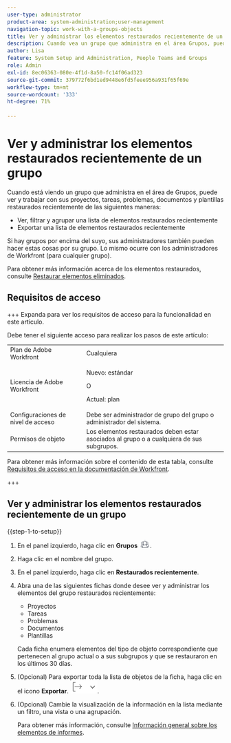 ```yaml
---
user-type: administrator
product-area: system-administration;user-management
navigation-topic: work-with-a-groups-objects
title: Ver y administrar los elementos restaurados recientemente de un grupo
description: Cuando vea un grupo que administra en el área Grupos, puede ver, filtrar, agrupar y restaurar los elementos de trabajo, documentos y plantillas restaurados recientemente.
author: Lisa
feature: System Setup and Administration, People Teams and Groups
role: Admin
exl-id: 8ec06363-080e-4f1d-8a50-fc14f06ad323
source-git-commit: 379772f6bd1ed9448e6fd5feee956a931f65f69e
workflow-type: tm+mt
source-wordcount: '333'
ht-degree: 71%

---
```


# Ver y administrar los elementos restaurados recientemente de un grupo

Cuando está viendo un grupo que administra en el área de Grupos, puede ver y trabajar con sus proyectos, tareas, problemas, documentos y plantillas restaurados recientemente de las siguientes maneras:

* Ver, filtrar y agrupar una lista de elementos restaurados recientemente
* Exportar una lista de elementos restaurados recientemente

Si hay grupos por encima del suyo, sus administradores también pueden hacer estas cosas por su grupo. Lo mismo ocurre con los administradores de Workfront (para cualquier grupo).

Para obtener más información acerca de los elementos restaurados, consulte [Restaurar elementos eliminados](../../../administration-and-setup/manage-workfront/manage-deleted-items/restore-deleted-items.md).

## Requisitos de acceso

+++ Expanda para ver los requisitos de acceso para la funcionalidad en este artículo.

Debe tener el siguiente acceso para realizar los pasos de este artículo:

<table style="table-layout:auto"> 
 <col> 
 <col> 
 <tbody> 
  <tr> 
   <td role="rowheader">Plan de Adobe Workfront</td> 
   <td>Cualquiera</td> 
  </tr> 
  <tr> 
   <td role="rowheader">Licencia de Adobe Workfront</td>
   <td><p>Nuevo: estándar</p>
       <p>O</p>
       <p>Actual: plan</p></td>
  <tr> 
   <td role="rowheader">Configuraciones de nivel de acceso</td> 
   <td>Debe ser administrador de grupo del grupo o administrador del sistema.</td>
  </tr>
  <tr> 
   <td role="rowheader">Permisos de objeto</td>
   <td>Los elementos restaurados deben estar asociados al grupo o a cualquiera de sus subgrupos.</td> 
  </tr> 
  </tr> 
 </tbody> 
</table>

Para obtener más información sobre el contenido de esta tabla, consulte [Requisitos de acceso en la documentación de Workfront](/help/quicksilver/administration-and-setup/add-users/access-levels-and-object-permissions/access-level-requirements-in-documentation.md).

+++

## Ver y administrar los elementos restaurados recientemente de un grupo

{{step-1-to-setup}}

1. En el panel izquierdo, haga clic en **Grupos** ![Grupos](assets/groups-icon.png).

1. Haga clic en el nombre del grupo.
1. En el panel izquierdo, haga clic en **Restaurados recientemente**.
1. Abra una de las siguientes fichas donde desee ver y administrar los elementos del grupo restaurados recientemente:

   * Proyectos
   * Tareas
   * Problemas
   * Documentos
   * Plantillas

   Cada ficha enumera elementos del tipo de objeto correspondiente que pertenecen al grupo actual o a sus subgrupos y que se restauraron en los últimos 30 días.

1. (Opcional) Para exportar toda la lista de objetos de la ficha, haga clic en el icono **Exportar**. ![Icono de exportación](assets/export-icon.png).
1. (Opcional) Cambie la visualización de la información en la lista mediante un filtro, una vista o una agrupación.

   Para obtener más información, consulte [Información general sobre los elementos de informes](/help/quicksilver/reports-and-dashboards/reports/reporting-elements/reporting-elements-overview.md).

